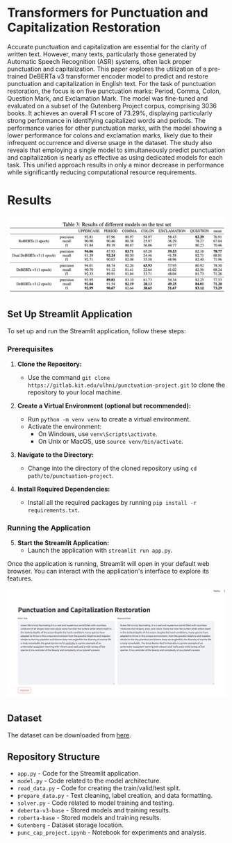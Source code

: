 # Transformers for Punctuation and Capitalization Restoration


Accurate punctuation and capitalization are essential for the clarity of written text. However, many texts, particularly those generated by Automatic Speech Recognition (ASR) systems, often lack proper punctuation and capitalization. 
This paper explores the utilization of a pre-trained DeBERTa v3 transformer encoder model to predict and restore punctuation and capitalization in English text. 
For the task of punctuation restoration, the focus is on five punctuation marks: Period, Comma, Colon, Question Mark, and Exclamation Mark. 
The model was fine-tuned and evaluated on a subset of the Gutenberg Project corpus, comprising 3036 books. 
It achieves an overall F1 score of 73.29%, displaying particularly strong performance in identifying capitalized words and periods. 
The performance varies for other punctuation marks, with the model showing a lower performance for colons and exclamation marks, likely due to their infrequent occurrence and diverse usage in the dataset.
The study also reveals that employing a single model to simultaneously predict punctuation and capitalization is nearly as effective as using dedicated models for each task. 
This unified approach results in only a minor decrease in performance while significantly reducing computational resource requirements.

# Results

![results](./media/results_table.png)


## Set Up Streamlit Application

To set up and run the Streamlit application, follow these steps:

### Prerequisites

1. **Clone the Repository:**
   - Use the command `git clone https://gitlab.kit.edu/ulhni/punctuation-project.git` to clone the repository to your local machine.

2. **Create a Virtual Environment (optional but recommended):**
   - Run `python -m venv venv` to create a virtual environment.
   - Activate the environment:
     - On Windows, use `venv\Scripts\activate`.
     - On Unix or MacOS, use `source venv/bin/activate`.

3. **Navigate to the Directory:**
   - Change into the directory of the cloned repository using `cd path/to/punctuation-project`.

4. **Install Required Dependencies:**
   - Install all the required packages by running `pip install -r requirements.txt`.

### Running the Application

5. **Start the Streamlit Application:**
   - Launch the application with `streamlit run app.py`.

Once the application is running, Streamlit will open in your default web browser. You can interact with the application's interface to explore its features.

![Streamlit Application](./media/tool_example_photo.png)

## Dataset

The dataset can be downloaded from [here](https://shibamoulilahiri.github.io/gutenberg_dataset.html).

## Repository Structure
- `app.py` - Code for the Streamlit application.
- `model.py` - Code related to the model architecture.
- `read_data.py` - Code for creating the train/valid/test split.
- `prepare_data.py` - Text cleaning, label creation, and data formatting.
- `solver.py` - Code related to model training and testing.
- `deberta-v3-base` - Stored models and training results.
- `roberta-base` - Stored models and training results.
- `Gutenberg` - Dataset storage location.
- `punc_cap_project.ipynb` - Notebook for experiments and analysis.